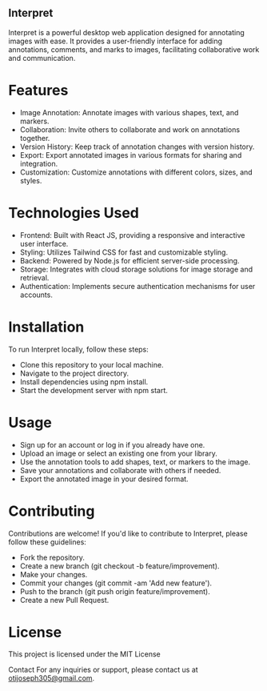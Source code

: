 ## Interpret
Interpret is a powerful desktop web application designed for annotating images with ease. It provides a user-friendly interface for adding annotations, comments, and marks to images, facilitating collaborative work and communication.

# Features
- Image Annotation: Annotate images with various shapes, text, and markers.
- Collaboration: Invite others to collaborate and work on annotations together.
- Version History: Keep track of annotation changes with version history.
- Export: Export annotated images in various formats for sharing and integration.
- Customization: Customize annotations with different colors, sizes, and styles.

# Technologies Used
- Frontend: Built with React JS, providing a responsive and interactive user interface.
- Styling: Utilizes Tailwind CSS for fast and customizable styling.
- Backend: Powered by Node.js for efficient server-side processing.
- Storage: Integrates with cloud storage solutions for image storage and retrieval.
- Authentication: Implements secure authentication mechanisms for user accounts.

# Installation
To run Interpret locally, follow these steps:

- Clone this repository to your local machine.
- Navigate to the project directory.
- Install dependencies using npm install.
- Start the development server with npm start.

# Usage
- Sign up for an account or log in if you already have one.
- Upload an image or select an existing one from your library.
- Use the annotation tools to add shapes, text, or markers to the image.
- Save your annotations and collaborate with others if needed.
- Export the annotated image in your desired format.

# Contributing
Contributions are welcome! If you'd like to contribute to Interpret, please follow these guidelines:

- Fork the repository.
- Create a new branch (git checkout -b feature/improvement).
- Make your changes.
- Commit your changes (git commit -am 'Add new feature').
- Push to the branch (git push origin feature/improvement).
- Create a new Pull Request.

# License
This project is licensed under the MIT License

Contact
For any inquiries or support, please contact us at otijoseph305@gmail.com.
